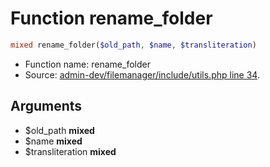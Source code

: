 Function rename_folder
===========================





```php
mixed rename_folder($old_path, $name, $transliteration)
```

* Function name: rename_folder
* Source: [admin-dev/filemanager/include/utils.php line 34](https://github.com/PrestaShop/PrestaShop/blob/1.6.0.4/admin-dev/filemanager/include/utils.php#L34).

Arguments
---------

* $old_path **mixed**
* $name **mixed**
* $transliteration **mixed**

